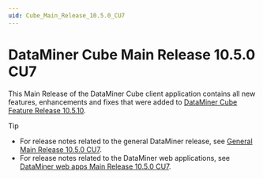 ```yaml
---
uid: Cube_Main_Release_10.5.0_CU7
---
```


# DataMiner Cube Main Release 10.5.0 CU7

This Main Release of the DataMiner Cube client application contains all new features, enhancements and fixes that were added to [DataMiner Cube Feature Release 10.5.10](xref:Cube_Feature_Release_10.5.10).

> [!TIP]
>
> - For release notes related to the general DataMiner release, see [General Main Release 10.5.0 CU7](xref:General_Main_Release_10.5.0_CU7).
> - For release notes related to the DataMiner web applications, see [DataMiner web apps Main Release 10.5.0 CU7](xref:Web_apps_Main_Release_10.5.0_CU7).
